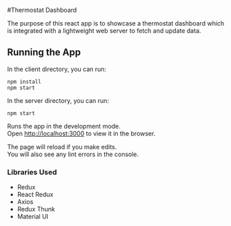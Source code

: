 #Thermostat Dashboard

The purpose of this react app is to showcase a thermostat dashboard which is integrated with a lightweight web server to fetch and update data. 

## Running the App

In the client directory, you can run:

```$xslt
npm install
npm start
```

In the server directory, you can run:
```$xslt
npm start
```

Runs the app in the development mode.<br />
Open [http://localhost:3000](http://localhost:3000) to view it in the browser.

The page will reload if you make edits.<br />
You will also see any lint errors in the console.

### Libraries Used
- Redux
- React Redux
- Axios
- Redux Thunk
- Material UI

